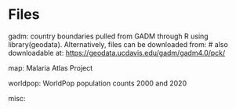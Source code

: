 # Files

gadm: country boundaries pulled from GADM through R using library(geodata). Alternatively, files can be downloaded from: # also downloadable at: https://geodata.ucdavis.edu/gadm/gadm4.0/pck/

map: Malaria Atlas Project

worldpop: WorldPop population counts 2000 and 2020

misc: 
